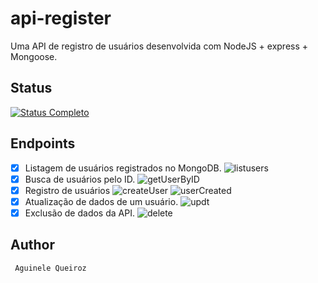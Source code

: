 # api-register
Uma API de registro de usuários desenvolvida com NodeJS + express + Mongoose.
## Status
[![Status Completo](https://img.shields.io/badge/STATUS-COMPLETO-green?style=for-the-badge)]()

## Endpoints 

- [x] Listagem de usuários registrados no MongoDB.
![listusers](https://user-images.githubusercontent.com/66737248/218331581-5ef120ea-ea21-4815-bd4f-8903a30b33bb.png)
- [x] Busca de usuários pelo ID.
![getUserByID](https://user-images.githubusercontent.com/66737248/218331582-e1635844-cbb1-4c9d-afd6-8097bc9ac665.png)
- [x] Registro de usuários
![createUser](https://user-images.githubusercontent.com/66737248/218331583-76ae649a-6814-4746-9bc6-ba5e009d4535.png)
![userCreated](https://user-images.githubusercontent.com/66737248/218331584-cad12a12-8a74-44d7-809c-57839435d213.png)
- [x] Atualização de dados de um usuário.
![updt](https://user-images.githubusercontent.com/66737248/218331586-0c8e2e10-57c7-4a3e-a6c6-949fd3043f8d.png)
- [x] Exclusão de dados da API.
![delete](https://user-images.githubusercontent.com/66737248/218331587-a2b783a6-8672-4278-95b8-13f797714aaa.png)

## Author 
```
 Aguinele Queiroz
 
```
